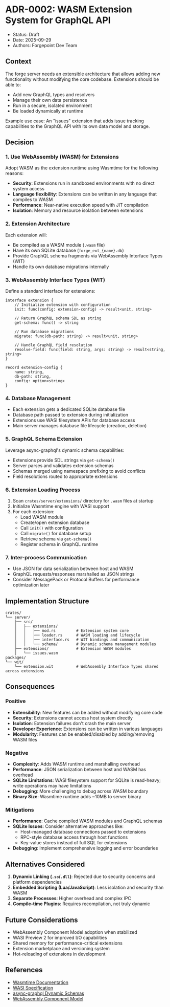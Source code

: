 # ADR-0002: WASM Extension System for GraphQL API

- Status: Draft
- Date: 2025-09-29
- Authors: Forgepoint Dev Team

## Context

The forge server needs an extensible architecture that allows adding new functionality without modifying the core codebase. Extensions should be able to:
- Add new GraphQL types and resolvers
- Manage their own data persistence
- Run in a secure, isolated environment
- Be loaded dynamically at runtime

Example use case: An "issues" extension that adds issue tracking capabilities to the GraphQL API with its own data model and storage.

## Decision

### 1. Use WebAssembly (WASM) for Extensions

Adopt WASM as the extension runtime using Wasmtime for the following reasons:
- **Security**: Extensions run in sandboxed environments with no direct system access
- **Language flexibility**: Extensions can be written in any language that compiles to WASM
- **Performance**: Near-native execution speed with JIT compilation
- **Isolation**: Memory and resource isolation between extensions

### 2. Extension Architecture

Each extension will:
- Be compiled as a WASM module (`.wasm` file)
- Have its own SQLite database (`forge_ext_{name}.db`)
- Provide GraphQL schema fragments via WebAssembly Interface Types (WIT)
- Handle its own database migrations internally

### 3. WebAssembly Interface Types (WIT)

Define a standard interface for extensions:

```wit
interface extension {
    // Initialize extension with configuration
    init: func(config: extension-config) -> result<unit, string>

    // Return GraphQL schema SDL as string
    get-schema: func() -> string

    // Run database migrations
    migrate: func(db-path: string) -> result<unit, string>

    // Handle GraphQL field resolution
    resolve-field: func(field: string, args: string) -> result<string, string>
}

record extension-config {
    name: string,
    db-path: string,
    config: option<string>
}
```

### 4. Database Management

- Each extension gets a dedicated SQLite database file
- Database path passed to extension during initialization
- Extensions use WASI filesystem APIs for database access
- Main server manages database file lifecycle (creation, deletion)

### 5. GraphQL Schema Extension

Leverage async-graphql's dynamic schema capabilities:
- Extensions provide SDL strings via `get-schema()`
- Server parses and validates extension schemas
- Schemas merged using namespace prefixing to avoid conflicts
- Field resolutions routed to appropriate extensions

### 6. Extension Loading Process

1. Scan `crates/server/extensions/` directory for `.wasm` files at startup
2. Initialize Wasmtime engine with WASI support
3. For each extension:
   - Load WASM module
   - Create/open extension database
   - Call `init()` with configuration
   - Call `migrate()` for database setup
   - Retrieve schema via `get-schema()`
   - Register schema in GraphQL runtime

### 7. Inter-process Communication

- Use JSON for data serialization between host and WASM
- GraphQL requests/responses marshalled as JSON strings
- Consider MessagePack or Protocol Buffers for performance optimization later

## Implementation Structure

```
crates/
└── server/
    ├── src/
    │   ├── extensions/
    │   │   ├── mod.rs         # Extension system core
    │   │   ├── loader.rs      # WASM loading and lifecycle
    │   │   ├── interface.rs   # WIT bindings and communication
    │   │   └── schema/        # Dynamic schema management modules
    ├── extensions/            # Extension WASM modules
    │   └── issues.wasm
packages/
└── wit/
    └── extension.wit          # WebAssembly Interface Types shared across extensions
```

## Consequences

### Positive

- **Extensibility**: New features can be added without modifying core code
- **Security**: Extensions cannot access host system directly
- **Isolation**: Extension failures don't crash the main server
- **Developer Experience**: Extensions can be written in various languages
- **Modularity**: Features can be enabled/disabled by adding/removing WASM files

### Negative

- **Complexity**: Adds WASM runtime and marshalling overhead
- **Performance**: JSON serialization between host and WASM has overhead
- **SQLite Limitations**: WASI filesystem support for SQLite is read-heavy; write operations may have limitations
- **Debugging**: More challenging to debug across WASM boundary
- **Binary Size**: Wasmtime runtime adds ~10MB to server binary

### Mitigations

- **Performance**: Cache compiled WASM modules and GraphQL schemas
- **SQLite Issues**: Consider alternative approaches like:
  - Host-managed database connections passed to extensions
  - RPC-style database access through host functions
  - Key-value stores instead of full SQL for extensions
- **Debugging**: Implement comprehensive logging and error boundaries

## Alternatives Considered

1. **Dynamic Linking (`.so`/`.dll`)**: Rejected due to security concerns and platform dependencies
2. **Embedded Scripting (Lua/JavaScript)**: Less isolation and security than WASM
3. **Separate Processes**: Higher overhead and complex IPC
4. **Compile-time Plugins**: Requires recompilation, not truly dynamic

## Future Considerations

- WebAssembly Component Model adoption when stabilized
- WASI Preview 2 for improved I/O capabilities
- Shared memory for performance-critical extensions
- Extension marketplace and versioning system
- Hot-reloading of extensions in development

## References

- [Wasmtime Documentation](https://docs.wasmtime.dev/)
- [WASI Specification](https://wasi.dev/)
- [async-graphql Dynamic Schemas](https://docs.rs/async-graphql/latest/async_graphql/dynamic/)
- [WebAssembly Component Model](https://component-model.bytecodealliance.org/)
